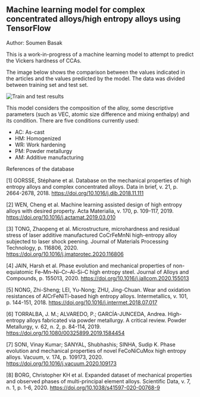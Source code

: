 ## Machine learning model for complex concentrated alloys/high entropy alloys using TensorFlow

Author: Soumen Basak

This is a work-in-progress of a machine learning model to attempt to predict the Vickers hardness of CCAs.

The image below shows the comparison between the values indicated in the articles and the values predicted by the model. 
The data was divided between training set and test set. 

![Train and test results](https://github.com/NoobMaster1999/Prediction-the-Vickers-hardness-of-CCA/blob/main/Images/Test%20train%20prediction%20experimental%20HV.png)

This model considers the composition of the alloy, some descriptive parameters (such as VEC, atomic size difference and mixing enthalpy) and its condition. There are five conditions currently used:
 - AC: As-cast
 - HM: Homogenized
 - WR: Work hardening
 - PM: Powder metallurgy
 - AM: Additive manufacturing
 
 
References of the database

[1] GORSSE, Stéphane et al. Database on the mechanical properties of high entropy alloys and complex concentrated alloys. Data in brief, v. 21, p. 2664-2678, 2018. https://doi.org/10.1016/j.dib.2018.11.111

[2] WEN, Cheng et al. Machine learning assisted design of high entropy alloys with desired property. Acta Materialia, v. 170, p. 109-117, 2019. https://doi.org/10.1016/j.actamat.2019.03.010

[3] TONG, Zhaopeng et al. Microstructure, microhardness and residual stress of laser additive manufactured CoCrFeMnNi high-entropy alloy subjected to laser shock peening. Journal of Materials Processing Technology, p. 116806, 2020. https://doi.org/10.1016/j.jmatprotec.2020.116806

[4] JAIN, Harsh et al. Phase evolution and mechanical properties of non-equiatomic Fe–Mn–Ni–Cr–Al–Si–C high entropy steel. Journal of Alloys and Compounds, p. 155013, 2020. https://doi.org/10.1016/j.jallcom.2020.155013

[5] NONG, Zhi-Sheng; LEI, Yu-Nong; ZHU, Jing-Chuan. Wear and oxidation resistances of AlCrFeNiTi-based high entropy alloys. Intermetallics, v. 101, p. 144-151, 2018. https://doi.org/10.1016/j.intermet.2018.07.017

[6] TORRALBA, J. M.; ALVAREDO, P.; GARCÍA-JUNCEDA, Andrea. High-entropy alloys fabricated via powder metallurgy. A critical review. Powder Metallurgy, v. 62, n. 2, p. 84-114, 2019. https://doi.org/10.1080/00325899.2019.1584454

[7] SONI, Vinay Kumar; SANYAL, Shubhashis; SINHA, Sudip K. Phase evolution and mechanical properties of novel FeCoNiCuMox high entropy alloys. Vacuum, v. 174, p. 109173, 2020. https://doi.org/10.1016/j.vacuum.2020.109173

[8] BORG, Christopher KH et al. Expanded dataset of mechanical properties and observed phases of multi-principal element alloys. Scientific Data, v. 7, n. 1, p. 1-6, 2020. https://doi.org/10.1038/s41597-020-00768-9
